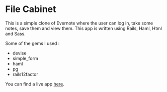 # File Cabinet

This is a simple clone of Evernote where the user can log in,
take some notes, save them and view them.
This app is written using Rails, Haml, Html and Sass.

Some of the gems I used :
* devise
* simple_form
* haml
* pg
* rails12factor

You can find a live app [here](https://blooming-meadow-50584.herokuapp.com/).
